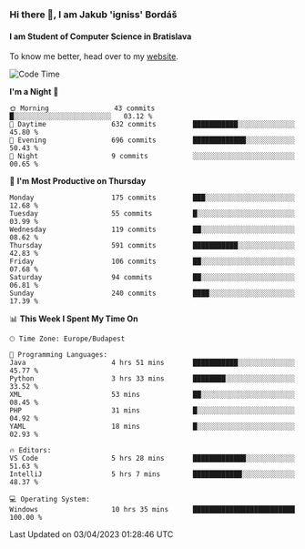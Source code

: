 ### Hi there 👋, I am Jakub 'igniss' Bordáš

#### I am Student of Computer Science in Bratislava
To know me better, head over to my [website](https://bordas.sk).


<!--START_SECTION:waka-->
![Code Time](http://img.shields.io/badge/Code%20Time-1%2C096%20hrs%2028%20mins-blue)

**I'm a Night 🦉** 

```text
🌞 Morning                43 commits          █░░░░░░░░░░░░░░░░░░░░░░░░   03.12 % 
🌆 Daytime                632 commits         ███████████░░░░░░░░░░░░░░   45.80 % 
🌃 Evening                696 commits         █████████████░░░░░░░░░░░░   50.43 % 
🌙 Night                  9 commits           ░░░░░░░░░░░░░░░░░░░░░░░░░   00.65 % 
```
📅 **I'm Most Productive on Thursday** 

```text
Monday                   175 commits         ███░░░░░░░░░░░░░░░░░░░░░░   12.68 % 
Tuesday                  55 commits          █░░░░░░░░░░░░░░░░░░░░░░░░   03.99 % 
Wednesday                119 commits         ██░░░░░░░░░░░░░░░░░░░░░░░   08.62 % 
Thursday                 591 commits         ███████████░░░░░░░░░░░░░░   42.83 % 
Friday                   106 commits         ██░░░░░░░░░░░░░░░░░░░░░░░   07.68 % 
Saturday                 94 commits          ██░░░░░░░░░░░░░░░░░░░░░░░   06.81 % 
Sunday                   240 commits         ████░░░░░░░░░░░░░░░░░░░░░   17.39 % 
```


📊 **This Week I Spent My Time On** 

```text
🕑︎ Time Zone: Europe/Budapest

💬 Programming Languages: 
Java                     4 hrs 51 mins       ███████████░░░░░░░░░░░░░░   45.77 % 
Python                   3 hrs 33 mins       ████████░░░░░░░░░░░░░░░░░   33.52 % 
XML                      53 mins             ██░░░░░░░░░░░░░░░░░░░░░░░   08.45 % 
PHP                      31 mins             █░░░░░░░░░░░░░░░░░░░░░░░░   04.92 % 
YAML                     18 mins             █░░░░░░░░░░░░░░░░░░░░░░░░   02.93 % 

🔥 Editors: 
VS Code                  5 hrs 28 mins       █████████████░░░░░░░░░░░░   51.63 % 
IntelliJ                 5 hrs 7 mins        ████████████░░░░░░░░░░░░░   48.37 % 

💻 Operating System: 
Windows                  10 hrs 35 mins      █████████████████████████   100.00 % 
```


 Last Updated on 03/04/2023 01:28:46 UTC
<!--END_SECTION:waka-->

